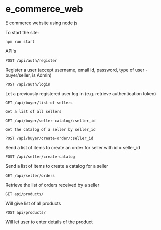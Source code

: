 # e_commerce_web
E commerce website using node js

To start the site:
```
npm run start
```
API's
```
POST /api/auth/register
```
Register a user (accept username, email id, password, type of user - buyer/seller, is Admin)
```
POST /api/auth/login
```
Let a previously registered user log in (e.g. retrieve authentication token)
```
GET /api/buyer/list-of-sellers
```

```
Get a list of all sellers
```
```
GET /api/buyer/seller-catalog/:seller_id
```
```
Get the catalog of a seller by seller_id
```
```
POST /api/buyer/create-order/:seller_id
```
Send a list of items to create an order for seller with id = seller_id
```
POST /api/seller/create-catalog
```
Send a list of items to create a catalog for a seller
```
GET /api/seller/orders
```
Retrieve the list of orders received by a seller
```
GET api/products/
```
Will give list of all products
```
POST api/products/
```
Will let user to enter details of the product
